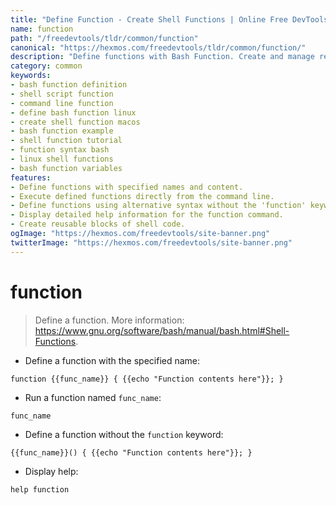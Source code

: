 ```yaml
---
title: "Define Function - Create Shell Functions | Online Free DevTools by Hexmos"
name: function
path: "/freedevtools/tldr/common/function"
canonical: "https://hexmos.com/freedevtools/tldr/common/function/"
description: "Define functions with Bash Function. Create and manage reusable shell commands quickly using shell script. Free online tool, no registration required."
category: common
keywords:
- bash function definition
- shell script function
- command line function
- define bash function linux
- create shell function macos
- bash function example
- shell function tutorial
- function syntax bash
- linux shell functions
- bash function variables
features:
- Define functions with specified names and content.
- Execute defined functions directly from the command line.
- Define functions using alternative syntax without the 'function' keyword.
- Display detailed help information for the function command.
- Create reusable blocks of shell code.
ogImage: "https://hexmos.com/freedevtools/site-banner.png"
twitterImage: "https://hexmos.com/freedevtools/site-banner.png"
---
```


# function

> Define a function.
> More information: <https://www.gnu.org/software/bash/manual/bash.html#Shell-Functions>.

- Define a function with the specified name:

`function {{func_name}} { {{echo "Function contents here"}}; }`

- Run a function named `func_name`:

`func_name`

- Define a function without the `function` keyword:

`{{func_name}}() { {{echo "Function contents here"}}; }`

- Display help:

`help function`
